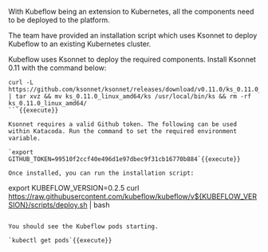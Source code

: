 With Kubeflow being an extension to Kubernetes, all the components need to be deployed to the platform. 

The team have provided an installation script which uses Ksonnet to deploy Kubeflow to an existing Kubernetes cluster.

Kubeflow uses Ksonnet to deploy the required components. Install Ksonnet 0.11 with the command below:
```
curl -L https://github.com/ksonnet/ksonnet/releases/download/v0.11.0/ks_0.11.0_linux_amd64.tar.gz | tar xvz && mv ks_0.11.0_linux_amd64/ks /usr/local/bin/ks && rm -rf ks_0.11.0_linux_amd64/
```{{execute}}

Ksonnet requires a valid Github token. The following can be used within Katacoda. Run the command to set the required environment variable.

`export GITHUB_TOKEN=99510f2ccf40e496d1e97dbec9f31cb16770b884`{{execute}}

Once installed, you can run the installation script:

```
export KUBEFLOW_VERSION=0.2.5
curl https://raw.githubusercontent.com/kubeflow/kubeflow/v${KUBEFLOW_VERSION}/scripts/deploy.sh | bash
```{{execute}}

You should see the Kubeflow pods starting.

`kubectl get pods`{{execute}}


